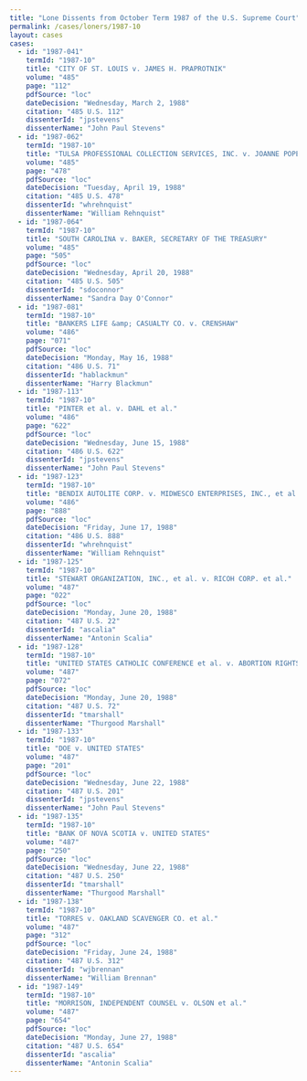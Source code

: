 ```yaml
---
title: "Lone Dissents from October Term 1987 of the U.S. Supreme Court"
permalink: /cases/loners/1987-10
layout: cases
cases:
  - id: "1987-041"
    termId: "1987-10"
    title: "CITY OF ST. LOUIS v. JAMES H. PRAPROTNIK"
    volume: "485"
    page: "112"
    pdfSource: "loc"
    dateDecision: "Wednesday, March 2, 1988"
    citation: "485 U.S. 112"
    dissenterId: "jpstevens"
    dissenterName: "John Paul Stevens"
  - id: "1987-062"
    termId: "1987-10"
    title: "TULSA PROFESSIONAL COLLECTION SERVICES, INC. v. JOANNE POPE, EXECUTRIX OF THE ESTATE OF H. EVERETT POPE, JR., DECEASED"
    volume: "485"
    page: "478"
    pdfSource: "loc"
    dateDecision: "Tuesday, April 19, 1988"
    citation: "485 U.S. 478"
    dissenterId: "whrehnquist"
    dissenterName: "William Rehnquist"
  - id: "1987-064"
    termId: "1987-10"
    title: "SOUTH CAROLINA v. BAKER, SECRETARY OF THE TREASURY"
    volume: "485"
    page: "505"
    pdfSource: "loc"
    dateDecision: "Wednesday, April 20, 1988"
    citation: "485 U.S. 505"
    dissenterId: "sdoconnor"
    dissenterName: "Sandra Day O'Connor"
  - id: "1987-081"
    termId: "1987-10"
    title: "BANKERS LIFE &amp; CASUALTY CO. v. CRENSHAW"
    volume: "486"
    page: "071"
    pdfSource: "loc"
    dateDecision: "Monday, May 16, 1988"
    citation: "486 U.S. 71"
    dissenterId: "hablackmun"
    dissenterName: "Harry Blackmun"
  - id: "1987-113"
    termId: "1987-10"
    title: "PINTER et al. v. DAHL et al."
    volume: "486"
    page: "622"
    pdfSource: "loc"
    dateDecision: "Wednesday, June 15, 1988"
    citation: "486 U.S. 622"
    dissenterId: "jpstevens"
    dissenterName: "John Paul Stevens"
  - id: "1987-123"
    termId: "1987-10"
    title: "BENDIX AUTOLITE CORP. v. MIDWESCO ENTERPRISES, INC., et al."
    volume: "486"
    page: "888"
    pdfSource: "loc"
    dateDecision: "Friday, June 17, 1988"
    citation: "486 U.S. 888"
    dissenterId: "whrehnquist"
    dissenterName: "William Rehnquist"
  - id: "1987-125"
    termId: "1987-10"
    title: "STEWART ORGANIZATION, INC., et al. v. RICOH CORP. et al."
    volume: "487"
    page: "022"
    pdfSource: "loc"
    dateDecision: "Monday, June 20, 1988"
    citation: "487 U.S. 22"
    dissenterId: "ascalia"
    dissenterName: "Antonin Scalia"
  - id: "1987-128"
    termId: "1987-10"
    title: "UNITED STATES CATHOLIC CONFERENCE et al. v. ABORTION RIGHTS MOBILIZATION, INC., et al."
    volume: "487"
    page: "072"
    pdfSource: "loc"
    dateDecision: "Monday, June 20, 1988"
    citation: "487 U.S. 72"
    dissenterId: "tmarshall"
    dissenterName: "Thurgood Marshall"
  - id: "1987-133"
    termId: "1987-10"
    title: "DOE v. UNITED STATES"
    volume: "487"
    page: "201"
    pdfSource: "loc"
    dateDecision: "Wednesday, June 22, 1988"
    citation: "487 U.S. 201"
    dissenterId: "jpstevens"
    dissenterName: "John Paul Stevens"
  - id: "1987-135"
    termId: "1987-10"
    title: "BANK OF NOVA SCOTIA v. UNITED STATES"
    volume: "487"
    page: "250"
    pdfSource: "loc"
    dateDecision: "Wednesday, June 22, 1988"
    citation: "487 U.S. 250"
    dissenterId: "tmarshall"
    dissenterName: "Thurgood Marshall"
  - id: "1987-138"
    termId: "1987-10"
    title: "TORRES v. OAKLAND SCAVENGER CO. et al."
    volume: "487"
    page: "312"
    pdfSource: "loc"
    dateDecision: "Friday, June 24, 1988"
    citation: "487 U.S. 312"
    dissenterId: "wjbrennan"
    dissenterName: "William Brennan"
  - id: "1987-149"
    termId: "1987-10"
    title: "MORRISON, INDEPENDENT COUNSEL v. OLSON et al."
    volume: "487"
    page: "654"
    pdfSource: "loc"
    dateDecision: "Monday, June 27, 1988"
    citation: "487 U.S. 654"
    dissenterId: "ascalia"
    dissenterName: "Antonin Scalia"
---
```

